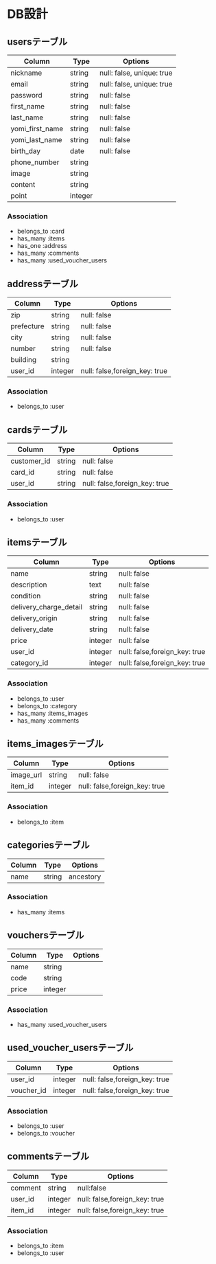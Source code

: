 # DB設計
## usersテーブル
|Column|Type|Options|
|------|----|-------|
|nickname|string|null: false, unique: true|
|email|string|null: false, unique: true|
|password|string|null: false|
|first_name|string|null: false|
|last_name|string|null: false|
|yomi_first_name|string|null: false|
|yomi_last_name|string|null: false|
|birth_day|date|null: false|
|phone_number|string||
|image|string||
|content|string||
|point|integer||
### Association
- belongs_to :card
- has_many :items
- has_one :address
- has_many :comments
- has_many :used_voucher_users

## addressテーブル
|Column|Type|Options|
|------|----|-------|
|zip|string|null: false|
|prefecture|string|null: false|
|city|string|null: false|
|number|string|null: false|
|building|string||
|user_id|integer|null: false,foreign_key: true|
### Association
- belongs_to :user

## cardsテーブル
|Column|Type|Options|
|------|----|-------|
|customer_id|string|null: false|
|card_id|string|null: false|
|user_id|string|null: false,foreign_key: true|
### Association
- belongs_to :user

## itemsテーブル
|Column|Type|Options|
|------|----|-------|
|name|string|null: false|
|description|text|null: false|
|condition|string|null: false|
|delivery_charge_detail|string|null: false|
|delivery_origin|string|null: false|
|delivery_date|string|null: false|
|price|integer|null: false|
|user_id|integer|null: false,foreign_key: true|
|category_id|integer|null: false,foreign_key: true|
### Association
- belongs_to :user
- belongs_to :category
- has_many :items_images
- has_many :comments

## items_imagesテーブル
|Column|Type|Options|
|------|----|-------|
|image_url|string|null: false|
|item_id|integer|null: false,foreign_key: true|
### Association
- belongs_to :item

## categoriesテーブル
|Column|Type|Options|
|------|----|-------|
|name|string|ancestory|
### Association
- has_many :items

## vouchersテーブル
|Column|Type|Options|
|------|----|-------|
|name|string||
|code|string||
|price|integer||
### Association
- has_many :used_voucher_users

## used_voucher_usersテーブル
|Column|Type|Options|
|------|----|-------|
|user_id|integer|null: false,foreign_key: true|
|voucher_id|integer|null: false,foreign_key: true|
### Association
- belongs_to :user
- belongs_to :voucher

## commentsテーブル
|Column|Type|Options|
|------|----|-------|
|comment|string|null:false|
|user_id|integer|null: false,foreign_key: true|
|item_id|integer|null: false,foreign_key: true|
### Association
- belongs_to :item
- belongs_to :user